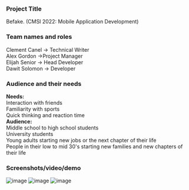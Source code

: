 ### Project Title
Befake. (CMSI 2022: Mobile Application Development)
### Team names and roles
Clement Canel → Technical Writer   
Alex Gordon →Project Manager   
Elijah Senior → Head Developer  
Dawit Solomon → Developer
### Audience and their needs
**Needs:**  
Interaction with friends    
Familiarity with sports  
Quick thinking and reaction time  
**Audience:**  
Middle school to high school students  
University students  
Young adults starting new jobs or the next chapter of their life  
People in their low to mid 30's starting new families and new chapters of their life
### Screenshots/video/demo
![image](https://github.com/lmu-cmsi2022-spring2023/befake-redux/assets/112435653/a83cbe7e-e72e-489e-8380-bbbe5caff9e1)
![image](https://github.com/lmu-cmsi2022-spring2023/befake-redux/assets/112435653/85c9a7d2-1a87-4dc3-b9c4-d4a52efa538c)
![image](https://github.com/lmu-cmsi2022-spring2023/befake-redux/assets/112435653/b143c00c-a539-43dc-896d-24b487c0b5b4)







